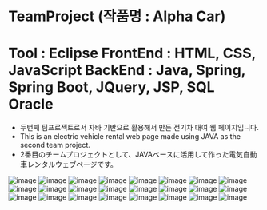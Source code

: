 # TeamProject (작품명 : Alpha Car)

Tool : Eclipse
FrontEnd : HTML, CSS, JavaScript
BackEnd : Java, Spring, Spring Boot, JQuery, JSP, SQL Oracle
===================================


- 두번째 팀프로젝트로서 자바 기반으로 활용해서 만든 전기차 대여 웹 페이지입니다.
- This is an electric vehicle rental web page made using JAVA as the second team project.
- 2番目のチームプロジェクトとして、JAVAベースに活用して作った電気自動車レンタルウェブページです。

![image](https://user-images.githubusercontent.com/71341828/202855756-89b4d05c-8fd8-444e-8807-4269bb5d9d6f.png)
![image](https://user-images.githubusercontent.com/71341828/202855768-1730e812-9bfb-40cb-bc79-6ce08cfdd79a.png)
![image](https://user-images.githubusercontent.com/71341828/202855779-e916d97b-a5e8-4a6b-97c8-4e7999246ba7.png)
![image](https://user-images.githubusercontent.com/71341828/202855787-50aab1e4-96d6-463c-b320-3a4b9530590d.png)
![image](https://user-images.githubusercontent.com/71341828/202855804-42d130ca-5e76-46ac-b9af-2b4777815f91.png)
![image](https://user-images.githubusercontent.com/71341828/202855819-e386d544-2709-42a5-a8a2-2e32b19fe40c.png)
![image](https://user-images.githubusercontent.com/71341828/202855826-0911a8d8-9e3d-4a48-83d1-fb6bd66234e4.png)
![image](https://user-images.githubusercontent.com/71341828/202855839-41b3a153-f562-4210-b8c7-50292fc98e75.png)
![image](https://user-images.githubusercontent.com/71341828/202855853-f34ce09d-fd88-419d-8797-8473b458eff2.png)
![image](https://user-images.githubusercontent.com/71341828/202855867-fb0e11a3-fc7c-4481-8404-0278ed180676.png)
![image](https://user-images.githubusercontent.com/71341828/202855876-dd80afda-2be1-47a7-aaa9-9e9a2f413c8e.png)
![image](https://user-images.githubusercontent.com/71341828/202855881-35a5fa8d-8cc7-4781-ad9f-51aff052d87d.png)
![image](https://user-images.githubusercontent.com/71341828/202855890-041d4e6b-5c44-42df-96a5-233f6bc15578.png)
![image](https://user-images.githubusercontent.com/71341828/202855902-7afe6fb3-52c3-4678-a614-17cfd86237d9.png)
![image](https://user-images.githubusercontent.com/71341828/202855907-9dd6e2a4-0781-4e29-8c9c-a8523d4a395e.png)
![image](https://user-images.githubusercontent.com/71341828/202855913-8e3dec70-2174-43e8-a60c-51e8cd509072.png)
![image](https://user-images.githubusercontent.com/71341828/202855924-5d1b4143-5f70-4b85-9de7-662ea7c3ea74.png)
![image](https://user-images.githubusercontent.com/71341828/202855932-0ceba60b-8fb8-4001-9d38-5278f0151a6b.png)
![image](https://user-images.githubusercontent.com/71341828/202855938-06cea38c-c718-44b5-92ba-d0c172c1f6bf.png)
![image](https://user-images.githubusercontent.com/71341828/202855946-2fa46960-c6ec-41a7-962b-5b01cf195e48.png)
![image](https://user-images.githubusercontent.com/71341828/202855957-28b92f76-63b4-4d67-af6f-080bd5471378.png)
![image](https://user-images.githubusercontent.com/71341828/202855979-8e2c4f32-7c1e-47f8-be45-63dd94429d0f.png)
![image](https://user-images.githubusercontent.com/71341828/202855996-786a414b-1835-403e-948f-0a2ca7a7b6c8.png)
![image](https://user-images.githubusercontent.com/71341828/202856007-fd2b9143-7f01-4a6c-8ab0-d156fbc65003.png)
